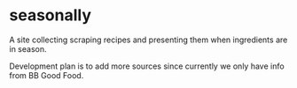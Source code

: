 # seasonally
A site collecting scraping recipes and presenting them when ingredients are in season.

Development plan is to add more sources since currently we only have info from BB Good Food.
